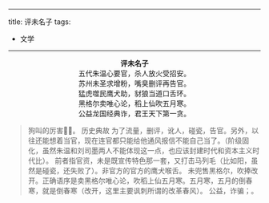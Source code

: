 ---
title: 评未名子
tags:
  - 文学
 ---
 
<center>
<strong>评未名子</strong><br/>
五代朱温心要官，杀人放火受招安。<br/>
苏州未圣求增粉，嘴臭删评再告官。<br/>
猛虎噬民鹰犬助，豺狼当道口舌环。<br/>
黑格尔卖唯心论，稻上仙吹五月寒。<br/>
公益龙国经典诈，君王天下第一贪。
</center>

> 狗叫的厉害👍🏻。
> 历史典故
> 为了流量，删评，讹人，碰瓷，告官。另外，以往还能想着当官，现在连官都只能给他通风报信不能自己当了。（阶级固化，虽然朱温和刘司墨两人不能体现这一点，也应该封建时代和资本主义时代比）。
> 前者指官资，未是既宣传特色那一套，又打击马列毛（比如阳，虽然是碰瓷，还失败了）。非官方的官方的鹰犬喉舌。
> 未兜售黑格尔，吹捧改开。正确语序是卖黑格尔唯心论，吹稻上仙五月寒。五月寒，五月的倒春寒，就是倒春寒（改开，这里主要讽刺所谓的改革春风）。
> 公益，诈骗；。
<!--stackedit_data:
eyJoaXN0b3J5IjpbLTExMDU0MDY0NzAsMjAyMTk3NzcyOCwtMT
YxNzQ1NDczNywxODc4MjY3NTgzLC0xNjk4NzIzMjU5LC01Mzc3
NDQzMzVdfQ==
-->